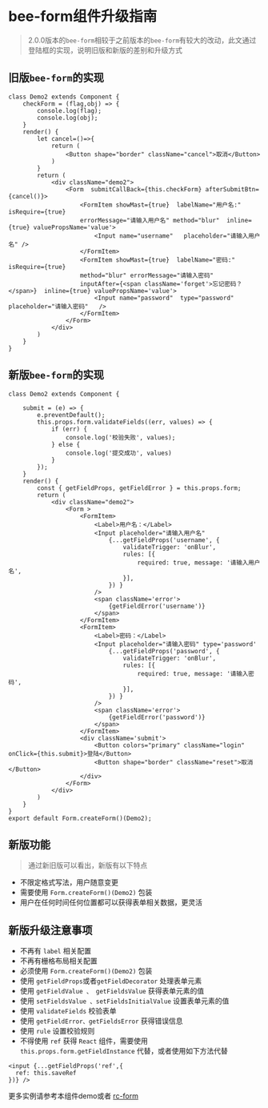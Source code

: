 # bee-form组件升级指南

> 2.0.0版本的`bee-form`相较于之前版本的`bee-form`有较大的改动，此文通过登陆框的实现，说明旧版和新版的差别和升级方式

## 旧版`bee-form`的实现

```
class Demo2 extends Component {
    checkForm = (flag,obj) => {
        console.log(flag);
        console.log(obj);
    }
    render() {
        let cancel=()=>{
            return (
                <Button shape="border" className="cancel">取消</Button>
            )
        }
        return (
            <div className="demo2">
                <Form  submitCallBack={this.checkForm} afterSubmitBtn={cancel()}>
                    <FormItem showMast={true}  labelName="用户名:" isRequire={true}  
                    errorMessage="请输入用户名" method="blur"  inline={true} valuePropsName='value'>
                        <Input name="username"   placeholder="请输入用户名" />
                    </FormItem>
                    <FormItem showMast={true}  labelName="密码:" isRequire={true} 
                    method="blur" errorMessage="请输入密码" 
                    inputAfter={<span className='forget'>忘记密码？</span>}  inline={true} valuePropsName='value'>
                        <Input name="password"  type="password" placeholder="请输入密码"   />
                    </FormItem>
                </Form>
            </div>
        )
    }
}
```

## 新版`bee-form`的实现

```
class Demo2 extends Component {

    submit = (e) => {
        e.preventDefault();
        this.props.form.validateFields((err, values) => {
            if (err) {
                console.log('校验失败', values);
            } else {
                console.log('提交成功', values)
            }
        });
    }
    render() {
        const { getFieldProps, getFieldError } = this.props.form;
        return (
            <div className="demo2">
                <Form >
                    <FormItem>
                        <Label>用户名：</Label>
                        <Input placeholder="请输入用户名"
                            {...getFieldProps('username', {
                                validateTrigger: 'onBlur',
                                rules: [{
                                    required: true, message: '请输入用户名',
                                }],
                            }) }
                        />
                        <span className='error'>
                            {getFieldError('username')}
                        </span>
                    </FormItem>
                    <FormItem>
                        <Label>密码：</Label>
                        <Input placeholder="请输入密码" type='password'
                            {...getFieldProps('password', {
                                validateTrigger: 'onBlur',
                                rules: [{
                                    required: true, message: '请输入密码',
                                }],
                            }) }
                        />
                        <span className='error'>
                            {getFieldError('password')}
                        </span>
                    </FormItem>
                    <div className='submit'>
                        <Button colors="primary" className="login" onClick={this.submit}>登陆</Button>
                        <Button shape="border" className="reset">取消</Button>
                    </div>
                </Form>
            </div>
        )
    }
}
export default Form.createForm()(Demo2);
```

## 新版功能

> 通过新旧版可以看出，新版有以下特点

- 不限定格式写法，用户随意变更
- 需要使用 `Form.createForm()(Demo2)` 包装
- 用户在任何时间任何位置都可以获得表单相关数据，更灵活

## 新版升级注意事项

- 不再有 `label` 相关配置
- 不再有栅格布局相关配置
- 必须使用 `Form.createForm()(Demo2)` 包装
- 使用 `getFieldProps`或者`getFieldDecorator` 处理表单元素
- 使用 `getFieldValue 、 getFieldsValue` 获得表单元素的值
- 使用 `setFieldsValue 、setFieldsInitialValue` 设置表单元素的值
- 使用 `validateFields` 校验表单
- 使用 `getFieldError、getFieldsError` 获得错误信息
- 使用 `rule` 设置校验规则
- 不得使用 `ref` 获得 `React` 组件，需要使用 `this.props.form.getFieldInstance` 代替，或者使用如下方法代替

```
<input {...getFieldProps('ref',{
  ref: this.saveRef 
})} />
```

更多实例请参考本组件demo或者 [rc-form](http://react-component.github.io/form/)
